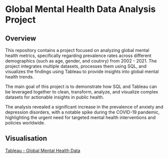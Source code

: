 # Global Mental Health Data Analysis Project

## Overview
This repository contains a project focused on analyzing global mental health metrics, specifically regarding prevalence rates across different demographics (such as age, gender, and coutnry) from 2002 - 2021. The project integrates multiple datasets, processes them using SQL, and visualizes the findings using Tableau to provide insights into global mental health trends.

The main goal of this project is to demonstrate how SQL and Tableau can be leveraged together to clean, transform, analyze, and visualize complex datasets for actionable insights in public health.  

The analysis revealed a significant increase in the prevalence of anxiety and depression disorders, with a notable spike during the COVID-19 pandemic, highlighting the urgent need for targeted mental health interventions and policies worldwide.

## Visualisation
[Tableau - Global Mental Health Data](https://public.tableau.com/views/MentalHealthData_17339532659080/MentalHealth?:language=en-US&:sid=&:redirect=auth&:display_count=n&:origin=viz_share_link)
